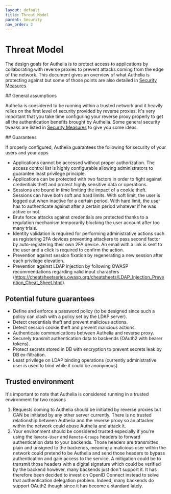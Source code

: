 ```yaml
---
layout: default
title: Threat Model
parent: Security
nav_order: 2
---
```


# Threat Model

The design goals for Authelia is to protect access to applications by collaborating with reverse proxies to prevent
attacks coming from the edge of the network. This document gives an overview of what Authelia is protecting against but some
of those points are also detailed in [Security Measures](./security/measures.md).

## General assumptions

Authelia is considered to be running within a trusted network and it heavily relies on the first level of security provided by reverse proxies. It's very important that you take time configuring your reverse proxy properly to get all the authentication benefits brought by Authelia.
Some general security tweaks are listed in [Security Measures](./security/measures.md) to give you some ideas.

## Guarantees

If properly configured, Authelia guarantees the following for security of your users and your apps

* Applications cannot be accessed without proper authorization. The access control list is highly configurable allowing administrators to guarantee least privilege principle.
* Applications can be protected with two factors in order to fight against credentials theft and protect highly sensitive data or operations.
* Sessions are bound in time limiting the impact of a cookie theft. Sessions can have both soft and hard limits. With soft limit, the user is logged out when inactive for a certain period. With hard limit, the user has to authenticate against after a certain period whatever if he was active or not. 
* Brute force attacks against credentials are protected thanks to a regulation mechanism temporarily blocking the user account after too many trials.
* Identity validation is required for performing administrative actions such as registering 2FA devices preventing attackers to pass second factor by auto-registering their own 2FA device. An email with a link is sent to the user and a click is required to confirm the action.
* Prevention against session fixation by regenerating a new session after each privilege elevation.
* Prevention against LDAP injection by following OWASP recommendations regarding valid input characters (https://cheatsheetseries.owasp.org/cheatsheets/LDAP_Injection_Prevention_Cheat_Sheet.html).

## Potential future guarantees

* Define and enforce a password policy (to be designed since such a policy can clash with a policy set by the LDAP server).
* Detect credentials theft and prevent malicious actions.
* Detect session cookie theft and prevent malicious actions.
* Authenticate communications between Authelia and reverse proxy.
* Securely transmit authentication data to backends (OAuth2 with bearer tokens).
* Protect secrets stored in DB with encryption to prevent secrets leak by DB ex-filtration.
* Least privilege on LDAP binding operations (currently administrative user is used to bind while it could be anonymous).


## Trusted environment

It's important to note that Authelia is considered running in a trusted environment for two reasons

1. Requests coming to Authelia should be initiated by reverse proxies but CAN be initiated by any other server currently. There is no trusted relationship between Authelia and the reverse proxy so an attacker within the network could abuse Authelia and attack it.
2. Your environment should be considered trusted especially if you're using the `Remote-User` and `Remote-Groups` headers to forward authentication data to your backends. Those headers are transmitted plain and unsigned to the backends, meaning a malicious user within the network could pretend to be Authelia and send those headers to bypass authentication and gain access to the service. A mitigation could be to transmit those headers with a digital signature which could be verified by the backend however, many backends just don't support it. It has therefore been decided to invest on OpenID Connect instead to solve that authentication delegation problem. Indeed, many backends
do support OAuth2 though since it has become a standard lately.
